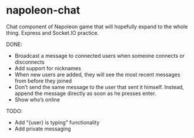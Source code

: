 # napoleon-chat
Chat component of Napoleon game that will hopefully expand to the whole thing.
Express and Socket.IO practice.

DONE:
* Broadcast a message to connected users when someone connects or disconnects
* Add support for nicknames
* When new users are added, they will see the most recent messages from before they joined
* Don’t send the same message to the user that sent it himself. Instead, append the message directly as soon as he presses enter.
* Show who’s online

TODO:
* Add “{user} is typing” functionality
* Add private messaging
